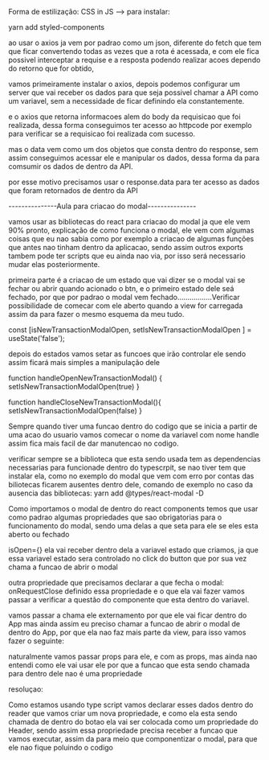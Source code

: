 Forma de estilização: CSS in JS --> para instalar:

yarn add styled-components

ao usar o axios ja vem por padrao como um json, diferente do fetch que tem que ficar convertendo todas as vezes que a rota é acessada, e com ele fica possivel interceptar a requise e a resposta podendo realizar acoes dependo do retorno que for obtido,

vamos primeiramente instalar o axios, depois podemos configurar um server que vai receber os dados para que seja possivel chamar a API como um variavel, sem a necessidade de ficar definindo ela constantemente. 

e o axios que retorna informacoes alem do body da requisicao que foi realizada, dessa forma conseguimos ter acesso ao httpcode por exemplo para verificar se a requisicao foi realizada com sucesso.

mas o data vem como um dos objetos que consta dentro do response, sem assim conseguimos acessar ele e manipular os dados, dessa forma da para comsumir os dados de dentro da API.

por esse motivo precisamos usar o response.data para ter acesso as dados que foram retornados de dentro da API

---------------Aula para criacao do modal---------------

vamos usar as bibliotecas do react para criacao do modal ja que ele vem 90% pronto, explicação de como funciona o modal, ele vem com algumas coisas que eu nao sabia como por exemplo a criacao de algumas funções que antes nao tinham dentro da aplicacao, sendo assim outros exports tambem pode ter scripts que eu ainda nao via, por isso será necessario mudar elas posteriormente.


primeira parte é a criacao de um estado que vai dizer se o modal vai se fechar ou abrir quando acionado o btn, e o primeiro estado dele seá fechado, por que por padrao o modal vem fechado.................Verificar possibilidade de comecar com ele aberto quando a view for carregada assim da para fazer o mesmo esquema da meu tudo.

const [isNewTransactionModalOpen, setIsNewTransactionModalOpen ] = useState('false'); 

depois do estados vamos setar as funcoes que irão controlar ele sendo assim ficará mais simples a manipulação dele

function handleOpenNewTransactionModal() {
    setIsNewTransactionModalOpen(true)
}

function handleCloseNewTransactionModal(){
    setIsNewTransactionModalOpen(false)
}

Sempre quando tiver uma funcao dentro do codigo que se inicia a partir de uma acao do usuario vamos comecar o nome da variavel com nome handle assim fica mais facil de dar manutencao no codigo.

verificar sempre se a biblioteca que esta sendo usada tem as dependencias necessarias para funcionade dentro do typescrpit, se nao tiver tem que instalar ela, como no exemplo do modal que vem com erro por contas das biliotecas ficarem ausentes dentro dele, comando de exemplo no caso da ausencia das bibliotecas: yarn add @types/react-modal -D

Como importamos o modal de dentro do react components temos que usar como padrao algumas propriedades que sao obrigatorias para o funcionamento do modal, sendo uma delas a que seta para ele se eles esta aberto ou fechado

isOpen={} ela vai receber dentro dela a variavel estado que criamos, ja que essa variavel estado sera controlado no click do button que por sua vez chama a funcao de abrir o modal

outra propriedade que precisamos declarar a que fecha o modal: onRequestClose definido essa propriedade e o que ela vai fazer vamos passar a verificar a questão do componente que esta dentro do variavel.

vamos passar a chama ele externamento por que ele vai ficar dentro do App mas ainda assim eu preciso chamar a funcao de abrir o modal de dentro do App, por que ela nao faz mais parte da view, para isso vamos fazer o seguinte:

naturalmente vamos passar props para ele, e com as props, mas ainda nao entendi como ele vai usar ele por que a funcao que esta sendo chamada para dentro dele nao é uma propriedade

resoluçao:

Como estamos usando type script vamos declarar esses dados dentro do reader que vamos criar um nova propriedade, e como ela esta sendo chamada de dentro do botao ela vai ser colocada como um propriedade do Header, sendo assim essa propriedade precisa receber a funcao que vamos executar, assim da para meio que componentizar o modal, para que ele nao fique poluindo o codigo


